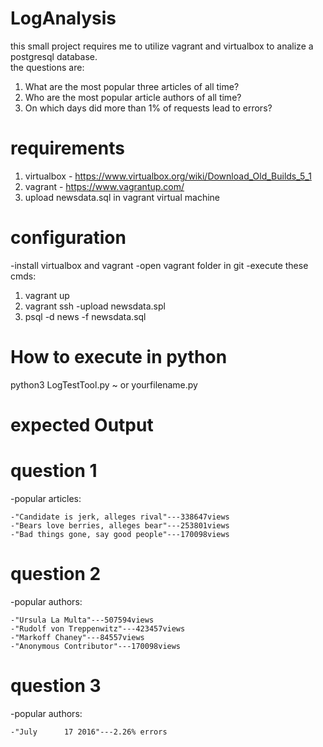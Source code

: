 # LogAnalysis

this small project requires me to utilize vagrant and virtualbox to analize a postgresql database.  
the questions are:
 1) What are the most popular three articles of all time?
 2) Who are the most popular article authors of all time?
 3) On which days did more than 1% of requests lead to errors?

# requirements

1) virtualbox - https://www.virtualbox.org/wiki/Download_Old_Builds_5_1
2) vagrant - https://www.vagrantup.com/
3) upload newsdata.sql in vagrant virtual machine

# configuration 

-install virtualbox and vagrant 
-open vagrant folder in git
-execute these cmds:
  1) vagrant up
  2) vagrant ssh
-upload newsdata.spl 
  1) psql -d news -f newsdata.sql
  
# How to execute in python
python3 LogTestTool.py ~ or yourfilename.py

# expected Output

# question 1
-popular articles:

	-"Candidate is jerk, alleges rival"---338647views
	-"Bears love berries, alleges bear"---253801views
	-"Bad things gone, say good people"---170098views
# question 2 
-popular authors:

	-"Ursula La Multa"---507594views
	-"Rudolf von Treppenwitz"---423457views
	-"Markoff Chaney"---84557views
	-"Anonymous Contributor"---170098views
 # question 3
-popular authors:

	-"July      17 2016"---2.26% errors
